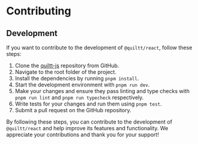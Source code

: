# Contributing

## Development

If you want to contribute to the development of `@quiltt/react`, follow these steps:

1. Clone the [quiltt-js](https://github.com/quiltt/quiltt-js) repository from GitHub.
2. Navigate to the root folder of the project.
3. Install the dependencies by running `pnpm install`.
4. Start the development environment with `pnpm run dev`.
5. Make your changes and ensure they pass linting and type checks with `pnpm run lint` and `pnpm run typecheck` respectively.
6. Write tests for your changes and run them using `pnpm test`.
7. Submit a pull request on the GitHub repository.

By following these steps, you can contribute to the development of `@quiltt/react` and help improve its features and functionality. We appreciate your contributions and thank you for your support!
